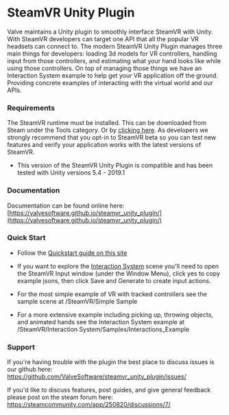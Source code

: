 # **SteamVR Unity Plugin**

Valve maintains a Unity plugin to smoothly interface SteamVR with Unity. With SteamVR developers can target one API that all the popular VR headsets can connect to. The modern SteamVR Unity Plugin manages three main things for developers: loading 3d models for VR controllers, handling input from those controllers, and estimating what your hand looks like while using those controllers. On top of managing those things we have an Interaction System example to help get your VR application off the ground. Providing concrete examples of interacting with the virtual world and our APIs.


### Requirements
The SteamVR runtime must be installed. This can be downloaded from Steam under the Tools category. Or by [clicking here](https://store.steampowered.com/app/250820/SteamVR/). As developers we strongly recommend that you opt-in to SteamVR beta so you can test new features and verify your application works with the latest versions of SteamVR.

 * This version of the SteamVR Unity Plugin is compatible and has been tested with Unity versions 5.4 - 2019.1

### Documentation
Documentation can be found online here: [https://valvesoftware.github.io/steamvr_unity_plugin/](https://valvesoftware.github.io/steamvr_unity_plugin/)

### Quick Start

 * Follow the [Quickstart guide on this site](https://valvesoftware.github.io/steamvr_unity_plugin/articles/Quickstart.html)

 * If you want to explore the [Interaction System](https://valvesoftware.github.io/steamvr_unity_plugin/articles/Interaction-System.html) scene you'll need to open the SteamVR Input window (under the Window Menu), click yes to copy example jsons, then click Save and Generate to create input actions.

 * For the most simple example of VR with tracked controllers see the sample scene at /SteamVR/Simple Sample

 * For a more extensive example including picking up, throwing objects, and animated hands see the Interaction System example at /SteamVR/Interaction System/Samples/Interactions_Example


### Support
 If you're having trouble with the plugin the best place to discuss issues is our github here: https://github.com/ValveSoftware/steamvr_unity_plugin/issues/

 If you'd like to discuss features, post guides, and give general feedback please post on the steam forum here: https://steamcommunity.com/app/250820/discussions/7/
